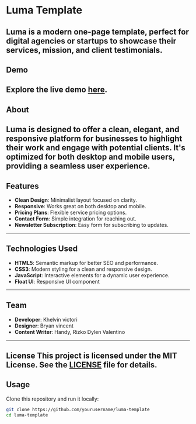# Luma Template

Luma is a modern one-page template, perfect for digital agencies or startups to showcase their services, mission, and client testimonials.
---

## Demo
Explore the live demo [here](https://luma.bimadev.xyz).
---

## About
Luma is designed to offer a clean, elegant, and responsive platform for businesses to highlight their work and engage with potential clients. It's optimized for both desktop and mobile users, providing a seamless user experience.
---

## Features
- **Clean Design**: Minimalist layout focused on clarity.
- **Responsive**: Works great on both desktop and mobile.
- **Pricing Plans**: Flexible service pricing options.
- **Contact Form**: Simple integration for reaching out.
- **Newsletter Subscription**: Easy form for subscribing to updates.
---

## Technologies Used
- **HTML5**: Semantic markup for better SEO and performance.
- **CSS3**: Modern styling for a clean and responsive design.
- **JavaScript**: Interactive elements for a dynamic user experience.
- **Float UI**: Responsive UI component
---

## Team
- **Developer**: Khelvin victori
- **Designer**: Bryan vincent
- **Content Writer**: Handy, Rizko Dylen Valentino
---

 License
This project is licensed under the MIT License. See the [LICENSE](LICENSE) file for details.
---

## Usage
Clone this repository and run it locally:

```bash
git clone https://github.com/yourusername/luma-template
cd luma-template
